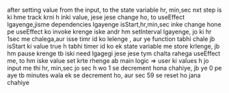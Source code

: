  after setting value from the input, to the state variable hr, min,sec
 nxt step is ki hme track krni h inki value, jese jese change ho, to useEffect lgayenge,jisme dependencies lgayenge isStart,hr,min,sec inke change hone pe useEffect ko invoke krenge
 iske andr hm setInterval lgayenge, jo ki hr 1sec me chalega,aur isse timr id ko lelenge , aur ye function tabhi chale jb isStart ki value true h tabhi
 timer id ko ek state variable me store krlenge, jb hm pause krenge tb iski need lgagegi
 jese jese tym chalta rahega useEffect me, to hm iske value set krte rhenge
 ab main logic => user ki values h jo input me thi hr, min,sec 
 jo sec h wo 1 se decrement hona chahiye, jb ye 0 pe aye tb minutes wala ek se decrement ho, aur sec 59 se reset ho jana chahiye